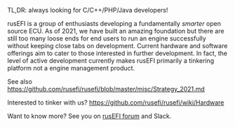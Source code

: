 TL,DR: always looking for C/C++/PHP/Java developers!

rusEFI is a group of enthusiasts developing a fundamentally _smarter_ open source ECU. As of 2021, we have built an amazing foundation but there are still too many loose ends for end users to run an engine successfully without keeping close tabs on development.  Current hardware and software offerings aim to cater to those interested in further development.  In fact, the level of active development currently makes rusEFI primarily a tinkering platform not a engine management product.

See also https://github.com/rusefi/rusefi/blob/master/misc/Strategy_2021.md

Interested to tinker with us? https://github.com/rusefi/rusefi/wiki/Hardware

Want to know more? See you on [rusEFI forum](https://rusefi.com/forum) and Slack.